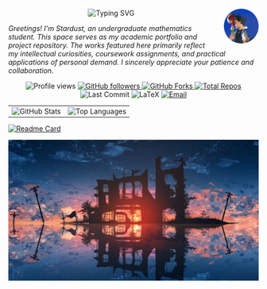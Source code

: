 <p align="center">
  <img
    src="https://readme-typing-svg.herokuapp.com?font=Great+Vibes&size=35&pause=1000&color=00D9F5&center=true&vCenter=true&width=700&height=70&lines=Turn+this+imperfect+story+into+the+way+we+hope+it+to+be."
    alt="Typing SVG"
  />
  <img src="images/avatar.jpg" width="70" height="70" align="right" style="margin-left: 20px;"/>
</p>

*<i>Greetings! I'm Stardust, an undergraduate mathematics student. This space serves as my academic portfolio and project repository. The works featured here primarily reflect my intellectual curiosities, coursework assignments, and practical applications of personal demand. I sincerely appreciate your patience and collaboration.</i>*

<p align="center">
  <!-- Profile Views -->
  <img src="https://komarev.com/ghpvc/?username=Stardust-math&label=Profile+Views&color=0e75b6&style=flat" alt="Profile views"/>

  <!-- Followers -->
  <a href="https://github.com/Stardust-math?tab=followers">
    <img src="https://img.shields.io/github/followers/Stardust-math?label=Followers&style=social" alt="GitHub followers"/>
  </a>

  <!-- Forks -->
  <a href="https://github.com/Stardust-math/repo/network/members">
  <img src="https://img.shields.io/github/forks/Stardust-math/Stardust-math.github.io?color=brightgreen&style=flat-square&logo=github" alt="GitHub Forks"/>
  </a>

  <!-- Repos -->
  <a href="https://github.com/Stardust-math?tab=repositories">
    <img src="https://img.shields.io/badge/dynamic/json?label=Repos&query=%24.public_repos&url=https://api.github.com/users/Stardust-math&style=flat&color=green" alt="Total Repos"/>
  </a>

  <!-- Last Commit -->
  <img src="https://img.shields.io/github/last-commit/Stardust-math/Stardust-math?style=flat-square&color=blueviolet" alt="Last Commit"/>

  <!-- LaTeX Badge -->
  <img src="https://img.shields.io/badge/LaTeX-008080?style=flat&logo=latex&logoColor=white" alt="LaTeX"/>
  
  <!-- Email -->
  <a href="mailto:stardust.math26@gmail.com">
    <img src="https://img.shields.io/badge/Email-Contact%20Me-D14836?style=flat&logo=gmail&logoColor=white" alt="Email"/>
  </a>
</p>


<table>
  <tr>
    <td>
      <img src="https://github-readme-stats.vercel.app/api?username=Stardust-math&show_icons=true&theme=transparent" alt="GitHub Stats" />
    </td>
    <td>
      <img src="https://github-readme-stats.vercel.app/api/top-langs/?username=Stardust-math&layout=donut&include_all_commits=true" alt="Top Languages" />
    </td>
  </tr>
</table>

[![Readme Card](https://github-readme-stats.vercel.app/api/pin/?username=Stardust-math&repo=Stardust-math.github.io)](https://github.com/anuraghazra/github-readme-stats)

![cover](images/cover.jpg)
